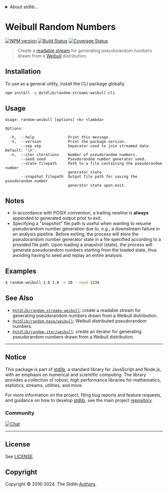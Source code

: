 <!--

@license Apache-2.0

Copyright (c) 2018 The Stdlib Authors.

Licensed under the Apache License, Version 2.0 (the "License");
you may not use this file except in compliance with the License.
You may obtain a copy of the License at

   http://www.apache.org/licenses/LICENSE-2.0

Unless required by applicable law or agreed to in writing, software
distributed under the License is distributed on an "AS IS" BASIS,
WITHOUT WARRANTIES OR CONDITIONS OF ANY KIND, either express or implied.
See the License for the specific language governing permissions and
limitations under the License.

-->


<details>
  <summary>
    About stdlib...
  </summary>
  <p>We believe in a future in which the web is a preferred environment for numerical computation. To help realize this future, we've built stdlib. stdlib is a standard library, with an emphasis on numerical and scientific computation, written in JavaScript (and C) for execution in browsers and in Node.js.</p>
  <p>The library is fully decomposable, being architected in such a way that you can swap out and mix and match APIs and functionality to cater to your exact preferences and use cases.</p>
  <p>When you use stdlib, you can be absolutely certain that you are using the most thorough, rigorous, well-written, studied, documented, tested, measured, and high-quality code out there.</p>
  <p>To join us in bringing numerical computing to the web, get started by checking us out on <a href="https://github.com/stdlib-js/stdlib">GitHub</a>, and please consider <a href="https://opencollective.com/stdlib">financially supporting stdlib</a>. We greatly appreciate your continued support!</p>
</details>

# Weibull Random Numbers

[![NPM version][npm-image]][npm-url] [![Build Status][test-image]][test-url] [![Coverage Status][coverage-image]][coverage-url] <!-- [![dependencies][dependencies-image]][dependencies-url] -->

> Create a [readable stream][readable-stream] for generating pseudorandom numbers drawn from a [Weibull][weibull] distribution.









<!-- Section for describing a command-line interface. -->



<section class="cli">



<section class="installation">

## Installation

To use as a general utility, install the CLI package globally

```bash
npm install -g @stdlib/random-streams-weibull-cli
```

</section>
<!-- CLI usage documentation. -->


<section class="usage">

## Usage

```text
Usage: random-weibull [options] <k> <lambda>

Options:

  -h,  --help               Print this message.
  -V,  --version            Print the package version.
       --sep sep            Separator used to join streamed data. Default: '\n'.
  -n,  --iter iterations    Number of pseudorandom numbers.
       --seed seed          Pseudorandom number generator seed.
       --state filepath     Path to a file containing the pseudorandom number
                            generator state.
       --snapshot filepath  Output file path for saving the pseudorandom number
                            generator state upon exit.
```

</section>

<!-- /.usage -->

<!-- CLI usage notes. Make sure to keep an empty line after the `section` element and another before the `/section` close. -->

<section class="notes">

## Notes

-   In accordance with POSIX convention, a trailing newline is **always** appended to generated output prior to exit.
-   Specifying a "snapshot" file path is useful when wanting to resume pseudorandom number generation due to, e.g., a downstream failure in an analysis pipeline. Before exiting, the process will store the pseudorandom number generator state in a file specified according to a provided file path. Upon loading a snapshot (state), the process will generate pseudorandom numbers starting from the loaded state, thus avoiding having to seed and replay an entire analysis.

</section>

<!-- /.notes -->

<!-- CLI usage examples. -->

<section class="examples">

## Examples

```bash
$ random-weibull 2.0 1.0 -n 10 --seed 1234
```

</section>

<!-- /.examples -->

</section>

<!-- /.cli -->

<!-- Section for related `stdlib` packages. Do not manually edit this section, as it is automatically populated. -->

<section class="related">

## See Also

-   <span class="package-name">[`@stdlib/random-streams-weibull`][@stdlib/random-streams-weibull]</span><span class="delimiter">: </span><span class="description">create a readable stream for generating pseudorandom numbers drawn from a Weibull distribution.</span>
-   <span class="package-name">[`@stdlib/random-base/weibull`][@stdlib/random/base/weibull]</span><span class="delimiter">: </span><span class="description">Weibull distributed pseudorandom numbers.</span>
-   <span class="package-name">[`@stdlib/random-iter/weibull`][@stdlib/random/iter/weibull]</span><span class="delimiter">: </span><span class="description">create an iterator for generating pseudorandom numbers drawn from a Weibull distribution.</span>

</section>

<!-- /.related -->

<!-- Section for all links. Make sure to keep an empty line after the `section` element and another before the `/section` close. -->


<section class="main-repo" >

* * *

## Notice

This package is part of [stdlib][stdlib], a standard library for JavaScript and Node.js, with an emphasis on numerical and scientific computing. The library provides a collection of robust, high performance libraries for mathematics, statistics, streams, utilities, and more.

For more information on the project, filing bug reports and feature requests, and guidance on how to develop [stdlib][stdlib], see the main project [repository][stdlib].

### Community

[![Chat][chat-image]][chat-url]

---

## License

See [LICENSE][stdlib-license].


## Copyright

Copyright &copy; 2016-2024. The Stdlib [Authors][stdlib-authors].

</section>

<!-- /.stdlib -->

<!-- Section for all links. Make sure to keep an empty line after the `section` element and another before the `/section` close. -->

<section class="links">

[npm-image]: http://img.shields.io/npm/v/@stdlib/random-streams-weibull-cli.svg
[npm-url]: https://npmjs.org/package/@stdlib/random-streams-weibull-cli

[test-image]: https://github.com/stdlib-js/random-streams-weibull/actions/workflows/test.yml/badge.svg?branch=v0.2.1
[test-url]: https://github.com/stdlib-js/random-streams-weibull/actions/workflows/test.yml?query=branch:v0.2.1

[coverage-image]: https://img.shields.io/codecov/c/github/stdlib-js/random-streams-weibull/main.svg
[coverage-url]: https://codecov.io/github/stdlib-js/random-streams-weibull?branch=main

<!--

[dependencies-image]: https://img.shields.io/david/stdlib-js/random-streams-weibull.svg
[dependencies-url]: https://david-dm.org/stdlib-js/random-streams-weibull/main

-->

[chat-image]: https://img.shields.io/gitter/room/stdlib-js/stdlib.svg
[chat-url]: https://app.gitter.im/#/room/#stdlib-js_stdlib:gitter.im

[stdlib]: https://github.com/stdlib-js/stdlib

[stdlib-authors]: https://github.com/stdlib-js/stdlib/graphs/contributors

[cli-section]: https://github.com/stdlib-js/random-streams-weibull#cli
[cli-url]: https://github.com/stdlib-js/random-streams-weibull/tree/cli
[@stdlib/random-streams-weibull]: https://github.com/stdlib-js/random-streams-weibull/tree/main

[umd]: https://github.com/umdjs/umd
[es-module]: https://developer.mozilla.org/en-US/docs/Web/JavaScript/Guide/Modules

[deno-url]: https://github.com/stdlib-js/random-streams-weibull/tree/deno
[deno-readme]: https://github.com/stdlib-js/random-streams-weibull/blob/deno/README.md
[umd-url]: https://github.com/stdlib-js/random-streams-weibull/tree/umd
[umd-readme]: https://github.com/stdlib-js/random-streams-weibull/blob/umd/README.md
[esm-url]: https://github.com/stdlib-js/random-streams-weibull/tree/esm
[esm-readme]: https://github.com/stdlib-js/random-streams-weibull/blob/esm/README.md
[branches-url]: https://github.com/stdlib-js/random-streams-weibull/blob/main/branches.md

[stdlib-license]: https://raw.githubusercontent.com/stdlib-js/random-streams-weibull/main/LICENSE

[stream]: https://nodejs.org/api/stream.html

[object-mode]: https://nodejs.org/api/stream.html#stream_object_mode

[readable-stream]: https://nodejs.org/api/stream.html

[weibull]: https://en.wikipedia.org/wiki/Weibull_distribution

[@stdlib/array/uint32]: https://github.com/stdlib-js/array-uint32

<!-- <related-links> -->

[@stdlib/random/base/weibull]: https://github.com/stdlib-js/random-base-weibull

[@stdlib/random/iter/weibull]: https://github.com/stdlib-js/random-iter-weibull

<!-- </related-links> -->

</section>

<!-- /.links -->
